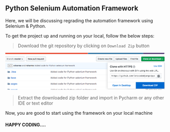 ## Python Selenium Automation Framework

Here, we will be discussing regrading the automation framework using Selenium & Python.

To get the project up and running on your local, follow the below steps:

> Download the git repository by clicking on `Download Zip` button 

<img src=downloadzip.png>

> Extract the downloaded zip folder and import in Pycharm or any other IDE or text editor

Now, you are good to start using the framework on your local machine

#### HAPPY CODING....
